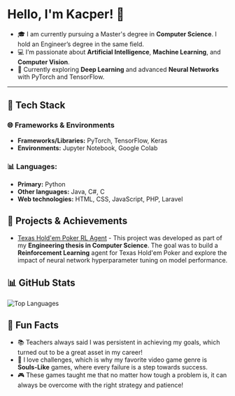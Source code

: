 # Hello, I'm Kacper! 👋

- 🎓 I am currently pursuing a Master's degree in **Computer Science**. I hold an Engineer’s degree in the same field.<br>
- 💻 I’m passionate about **Artificial Intelligence**, **Machine Learning**, and **Computer Vision**.<br>
- 🌱 Currently exploring **Deep Learning** and advanced **Neural Networks** with PyTorch and TensorFlow.<br>

---

## 🧰 Tech Stack

### 🌐 Frameworks & Environments 
- **Frameworks/Libraries:** PyTorch, TensorFlow, Keras
- **Environments:** Jupyter Notebook, Google Colab

### 📊 Languages:
- **Primary:** Python
- **Other languages:** Java, C#, C
- **Web technologies:** HTML, CSS, JavaScript, PHP, Laravel 


## 🚀 Projects & Achievements
- [Texas Hold'em Poker RL Agent](https://github.com/KacperM33/Texas-Holdem-Poker-RL-Agent) - This project was developed as part of my **Engineering thesis in Computer Science**. The goal was to build a **Reinforcement Learning** agent for Texas Hold'em Poker and explore the impact of neural network hyperparameter tuning on model performance.

## 📊 GitHub Stats

![Top Languages](https://github-readme-stats.vercel.app/api/top-langs/?username=KacperM33&layout=compact&theme=tokyonight)

## 🎯 Fun Facts

- 📚 Teachers always said I was persistent in achieving my goals, which turned out to be a great asset in my career! 
- 🧩 I love challenges, which is why my favorite video game genre is **Souls-Like** games, where every failure is a step towards success.  
- 🎮 These games taught me that no matter how tough a problem is, it can always be overcome with the right strategy and patience!


